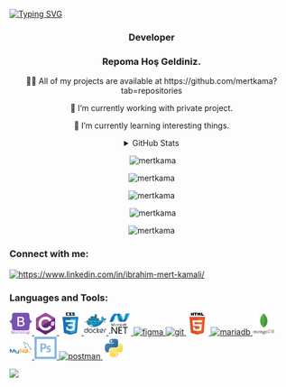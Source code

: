 [![Typing SVG](https://readme-typing-svg.herokuapp.com?center=true&vCenter=true&width=1000&lines=Hi%F0%9F%91%8B%2C+I'm+mertkama)](https://github.com/mertkama)
<h3 align="center">Developer</h3>



<h3 align="center">Repoma Hoş Geldiniz.</h3>

<p align="center">👨‍💻 All of my projects are available at https://github.com/mertkama?tab=repositories </p>
 <p align="center">🔭 I’m currently working with private project.</p>
 <p align="center">🌱 I’m currently learning interesting things.</p>
 
 <details>
  <summary align="center">GitHub Stats</summary>

  <p align="center">&nbsp;<img src="https://github-profile-trophy.vercel.app/?username=mertkama&row=2&column=4&no-frame=true&margin-w=7&margin-h=7" alt="mertkama" /></p>

</details>
  
  <p align="center">&nbsp;<img src="https://github-readme-stats.vercel.app/api?username=mertkama&show_icons=true&locale=en&hide_border=true&theme=tokyonight" alt="mertkama" /></p>
 

<p align="center"><img src="https://komarev.com/ghpvc/?username=mertkama&label=Profile%20views&color=0e75b6&style=flat" alt="mertkama" /></p>

  <p align="center"><img src="https://github-readme-stats.vercel.app/api/top-langs/?username=mertkama&layout=compact&hide_border=true&theme=tokyonight" alt="mertkama" /></p>


 <p align="center">&nbsp;<img src="https://github-readme-stats.vercel.app/api?username=mertkama&show_icons=true&locale=en&hide_border=true&theme=tokyonight" alt="mertkama" /></p>

  <p align="center"><img src="https://github-readme-streak-stats.herokuapp.com/?user=mertkama&hide_border=true&theme=tokyonight" alt="mertkama" /></p>
  
  


<h3 align="left">Connect with me:</h3>
<p align="left">
<a href="https://www.linkedin.com/in/ibrahim-mert-kamali/" target="blank"><img align="center" src="https://raw.githubusercontent.com/rahuldkjain/github-profile-readme-generator/master/src/images/icons/Social/linked-in-alt.svg" alt="https://www.linkedin.com/in/ibrahim-mert-kamali/" height="30" width="40" /></a>
</p>

<h3 align="left">Languages and Tools:</h3>
<p align="left"> <a href="https://getbootstrap.com" target="_blank" rel="noreferrer"> <img src="https://raw.githubusercontent.com/devicons/devicon/master/icons/bootstrap/bootstrap-plain-wordmark.svg" alt="bootstrap" width="40" height="40"/> </a> <a href="https://www.w3schools.com/cs/" target="_blank" rel="noreferrer"> <img src="https://raw.githubusercontent.com/devicons/devicon/master/icons/csharp/csharp-original.svg" alt="csharp" width="40" height="40"/> </a> <a href="https://www.w3schools.com/css/" target="_blank" rel="noreferrer"> <img src="https://raw.githubusercontent.com/devicons/devicon/master/icons/css3/css3-original-wordmark.svg" alt="css3" width="40" height="40"/> </a> <a href="https://www.docker.com/" target="_blank" rel="noreferrer"> <img src="https://raw.githubusercontent.com/devicons/devicon/master/icons/docker/docker-original-wordmark.svg" alt="docker" width="40" height="40"/> </a> <a href="https://dotnet.microsoft.com/" target="_blank" rel="noreferrer"> <img src="https://raw.githubusercontent.com/devicons/devicon/master/icons/dot-net/dot-net-original-wordmark.svg" alt="dotnet" width="40" height="40"/> </a> <a href="https://www.figma.com/" target="_blank" rel="noreferrer"> <img src="https://www.vectorlogo.zone/logos/figma/figma-icon.svg" alt="figma" width="40" height="40"/> </a> <a href="https://git-scm.com/" target="_blank" rel="noreferrer"> <img src="https://www.vectorlogo.zone/logos/git-scm/git-scm-icon.svg" alt="git" width="40" height="40"/> </a> <a href="https://www.w3.org/html/" target="_blank" rel="noreferrer"> <img src="https://raw.githubusercontent.com/devicons/devicon/master/icons/html5/html5-original-wordmark.svg" alt="html5" width="40" height="40"/> </a> <a href="https://mariadb.org/" target="_blank" rel="noreferrer"> <img src="https://www.vectorlogo.zone/logos/mariadb/mariadb-icon.svg" alt="mariadb" width="40" height="40"/> </a> <a href="https://www.mongodb.com/" target="_blank" rel="noreferrer"> <img src="https://raw.githubusercontent.com/devicons/devicon/master/icons/mongodb/mongodb-original-wordmark.svg" alt="mongodb" width="40" height="40"/> </a> <a href="https://www.mysql.com/" target="_blank" rel="noreferrer"> <img src="https://raw.githubusercontent.com/devicons/devicon/master/icons/mysql/mysql-original-wordmark.svg" alt="mysql" width="40" height="40"/> </a> <a href="https://www.photoshop.com/en" target="_blank" rel="noreferrer"> <img src="https://raw.githubusercontent.com/devicons/devicon/master/icons/photoshop/photoshop-line.svg" alt="photoshop" width="40" height="40"/> </a> <a href="https://postman.com" target="_blank" rel="noreferrer"> <img src="https://www.vectorlogo.zone/logos/getpostman/getpostman-icon.svg" alt="postman" width="40" height="40"/> </a> <a href="https://www.python.org" target="_blank" rel="noreferrer"> <img src="https://raw.githubusercontent.com/devicons/devicon/master/icons/python/python-original.svg" alt="python" width="40" height="40"/> </a> </p>


<div width="50%">
<img width="80%" src="https://activity-graph.herokuapp.com/graph?username=mertkama&bg_color=0D1117&color=5BCDEC&line=5BCDEC&point=FFFFFF&hide_border=true"></div>
